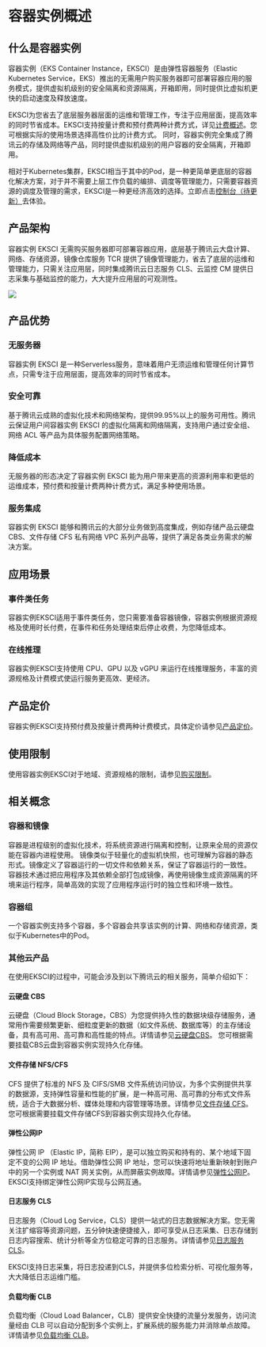 # 容器实例概述
## 什么是容器实例
容器实例（EKS Container Instance，EKSCI）是由弹性容器服务（Elastic Kubernetes Service，EKS）推出的无需用户购买服务器即可部署容器应用的服务模式，提供虚拟机级别的安全隔离和资源隔离，开箱即用，同时提供比虚拟机更快的启动速度及释放速度。

EKSCI为您省去了底层服务器层面的运维和管理工作，专注于应用层面，提高效率的同时节省成本。EKSCI支持按量计费和预付费两种计费方式，详见[计费概述](https://cloud.tencent.com/document/product/457/39807)。您可根据实际的使用场景选择高性价比的计费方式。
同时，容器实例完全集成了腾讯云的存储及网络等产品，同时提供虚拟机级别的用户容器的安全隔离，开箱即用。

相对于Kubernetes集群，EKSCI相当于其中的Pod，是一种更简单更底层的容器化解决方案，对于并不需要上层工作负载的编排、调度等管理能力，只需要容器资源的调度及管理的需求，EKSCI是一种更经济高效的选择。立即点击[控制台（待更新）]()去体验。


## 产品架构
容器实例 EKSCI 无需购买服务器即可部署容器应用，底层基于腾讯云大盘计算、网络、存储资源，镜像仓库服务 TCR 提供了镜像管理能力，省去了底层的运维和管理能力，只需关注应用层，同时集成腾讯云日志服务 CLS、云监控 CM 提供日志采集与基础监控的能力，大大提升应用层的可观测性。

![](https://main.qcloudimg.com/raw/729b46f0431f3b7ecd08b7f2f4a52456.png)


## 产品优势
### 无服务器
容器实例 EKSCI 是一种Serverless服务，意味着用户无须运维和管理任何计算节点，只需专注于应用层面，提高效率的同时节省成本。

### 安全可靠
基于腾讯云成熟的虚拟化技术和网络架构，提供99.95%以上的服务可用性。腾讯云保证用户间容器实例 EKSCI 的虚拟化隔离和网络隔离，支持用户通过安全组、网络 ACL 等产品为具体服务配置网络策略。

### 降低成本
无服务器的形态决定了容器实例 EKSCI 能为用户带来更高的资源利用率和更低的运维成本，预付费和按量计费两种计费方式，满足多种使用场景。

### 服务集成
容器实例 EKSCI 能够和腾讯云的大部分业务做到高度集成，例如存储产品云硬盘 CBS、文件存储 CFS 私有网络 VPC 系列产品等，提供了满足各类业务需求的解决方案。


## 应用场景
### 事件类任务
容器实例EKSCI适用于事件类任务，您只需要准备容器镜像，容器实例根据资源规格及使用时长付费，在事件和任务处理结束后停止收费，为您降低成本。

### 在线推理
容器实例EKSCI支持使用 CPU、GPU 以及 vGPU 来运行在线推理服务，丰富的资源规格及计费模式使运行服务更高效、更经济。


## 产品定价
容器实例EKSCI支持预付费及按量计费两种计费模式，具体定价请参见[产品定价](https://cloud.tencent.com/document/product/457/39806)。

## 使用限制
使用容器实例EKSCI对于地域、资源规格的限制，请参见[购买限制](https://cloud.tencent.com/document/product/457/39821)。

## 相关概念
### 容器和镜像
容器是进程级别的虚拟化技术，将系统资源进行隔离和控制，让原来全局的资源仅能在容器内进程使用。
镜像类似于轻量化的虚拟机快照，也可理解为容器的静态形式。镜像定义了容器运行的一切文件和依赖关系，保证了容器运行的一致性。
容器技术通过把应用程序及其依赖全部打包成镜像，再使用镜像生成资源隔离的环境来运行程序，简单高效的实现了应用程序运行时的独立性和环境一致性。
### 容器组
一个容器实例支持多个容器，多个容器会共享该实例的计算、网络和存储资源，类似于Kubernetes中的Pod。
### 其他云产品
在使用EKSCI的过程中，可能会涉及到以下腾讯云的相关服务，简单介绍如下：
#### 云硬盘 CBS
云硬盘（Cloud Block Storage，CBS）为您提供持久性的数据块级存储服务，通常用作需要频繁更新、细粒度更新的数据（如文件系统、数据库等）的主存储设备，具有高可用、高可靠和高性能的特点。详情请参见[云硬盘CBS](https://cloud.tencent.com/document/product/362/2345)。
您可根据需要挂载CBS云盘到容器实例实现持久化存储。

#### 文件存储 NFS/CFS
CFS 提供了标准的 NFS 及 CIFS/SMB 文件系统访问协议，为多个实例提供共享的数据源，支持弹性容量和性能的扩展，是一种高可用、高可靠的分布式文件系统，适合于大数据分析、媒体处理和内容管理等场景。详情参见[文件存储 CFS](https://cloud.tencent.com/document/product/582/9127)。
您可根据需要挂载文件存储CFS到容器实例实现持久化存储。

#### 弹性公网IP
弹性公网 IP （Elastic IP，简称 EIP），是可以独立购买和持有的、某个地域下固定不变的公网 IP 地址。借助弹性公网 IP 地址，您可以快速将地址重新映射到账户中的另一个实例或 NAT 网关实例，从而屏蔽实例故障。详情请参见[弹性公网IP](https://cloud.tencent.com/document/product/213/5733)。
EKSCI支持绑定弹性公网IP实现与公网互通。

#### 日志服务 CLS
日志服务（Cloud Log Service，CLS）提供一站式的日志数据解决方案。您无需关注扩缩容等资源问题，五分钟快速便捷接入，即可享受从日志采集、日志存储到日志内容搜索、统计分析等全方位稳定可靠的日志服务。详情请参见[日志服务 CLS](https://cloud.tencent.com/document/product/614/11254)。

EKSCI支持日志采集，将日志投递到CLS，并提供多位检索分析、可视化服务等，大大降低日志运维门槛。
#### 负载均衡 CLB
负载均衡（Cloud Load Balancer，CLB）提供安全快捷的流量分发服务，访问流量经由 CLB 可以自动分配到多个实例上，扩展系统的服务能力并消除单点故障。详情请参见[负载均衡 CLB](https://cloud.tencent.com/document/product/214/524)。
